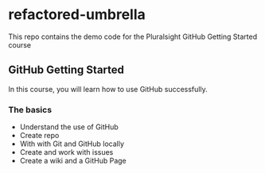# refactored-umbrella
This repo contains the demo code for the Pluralsight GitHub Getting Started course


## GitHub Getting Started
In this course, you will learn how to use GitHub successfully.

### The basics
- Understand the use of GitHub
- Create repo
- With with Git and GitHub locally
- Create and work with issues
- Create a wiki and a GitHub Page
